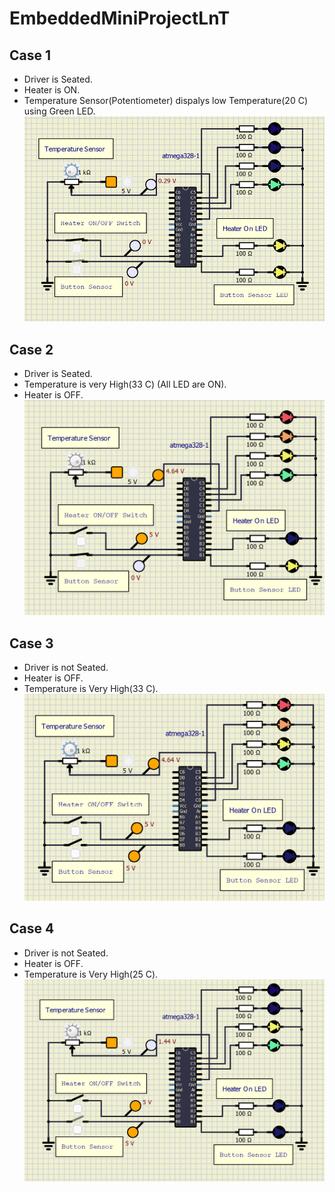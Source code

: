 # EmbeddedMiniProjectLnT

## Case 1
* Driver is Seated.
* Heater is ON.
* Temperature Sensor(Potentiometer) dispalys low Temperature(20 C) using Green LED.
![IMG1](https://github.com/manish04-mu/EmbeddedMiniProjectLnT/blob/main/Images/Img1.png)

## Case 2
* Driver is Seated.
* Temperature is very High(33 C) (All LED are ON).
* Heater is OFF.
![IMG2](https://github.com/manish04-mu/EmbeddedMiniProjectLnT/blob/main/Images/Img2.png)

## Case 3
* Driver is not Seated.
* Heater is OFF.
* Temperature is Very High(33 C).
![IMG3](https://github.com/manish04-mu/EmbeddedMiniProjectLnT/blob/main/Images/Img3.png)

## Case 4
* Driver is not Seated.
* Heater is OFF.
* Temperature is Very High(25 C).
![IMG4](https://github.com/manish04-mu/EmbeddedMiniProjectLnT/blob/main/Images/Img4.png)